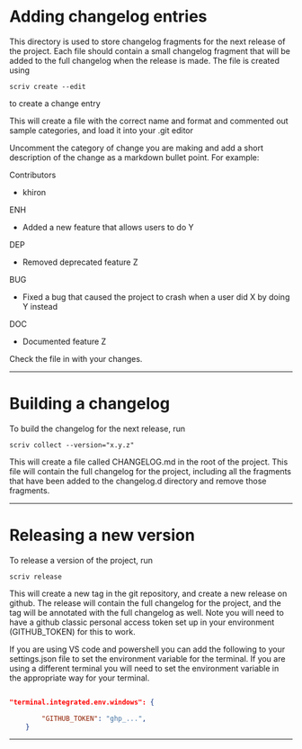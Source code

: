 # Adding changelog entries
This directory is used to store changelog fragments for the next release
of the project.  Each file should contain a small changelog fragment
that will be added to the full changelog when the release is made.
The file is created using 
```
scriv create --edit
``` 
to create a change entry 

This will create a file with the correct name and format and commented out sample categories, and load it into your .git editor

Uncomment the category of change you are making and add a short description of the
change as a markdown bullet point.  For example:

Contributors
  * khiron

ENH
  * Added a new feature that allows users to do Y

DEP
  * Removed deprecated feature Z

BUG
  * Fixed a bug that caused the project to crash when a user did X
    by doing Y instead

DOC
  * Documented feature Z

Check the file in with your changes.  

---
# Building a changelog

To build the changelog for the next release, run 

```
scriv collect --version="x.y.z"
```

This will create a file called CHANGELOG.md in the root of the project.  This file will contain the full changelog for the project, including all the fragments that have been added to the changelog.d directory and remove those fragments.

---
# Releasing a new version
To release a version of the project, run 

```
scriv release
```

This will create a new tag in the git repository, and create a new release on github.  The release will contain the full changelog for the project, and the tag will be annotated with the full changelog as well.  Note you will need to have a github classic personal access token set up in your environment (GITHUB_TOKEN) for this to work. 

If you are using VS code and powershell you can add the following to your settings.json file to set the environment variable for the terminal.  If you are using a different terminal you will need to set the environment variable in the appropriate way for your terminal.

```json

"terminal.integrated.env.windows": {

        "GITHUB_TOKEN": "ghp_...",
    }
```

---